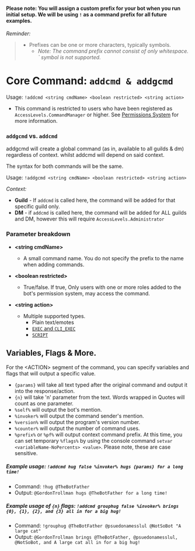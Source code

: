 #### Please note: You will assign a custom prefix for your bot when you run initial setup. We will be using `!` as a command prefix for all future examples.
*Reminder:*
> * Prefixes can be one or more characters, typically symbols.
>   * *Note: The command prefix cannot consist of only whitespace. \` symbol is not supported.*

# Core Command: `addcmd & addgcmd`

Usage: `!addcmd <string cmdName> <boolean restricted> <string action>`

* This command is restricted to users who have been registered as `AccessLevels.CommandManager` or higher. See [Permissions System](https://github.com/rmsoftware-development/RMSoftware.ModularBot/blob/v2/doc/Core-Commands/permissions.md) for more information.


### `addgcmd` vs. `addcmd`
addgcmd will create a global command (as in, available to all guilds & dm) regardless of context. whilst addcmd will depend on said context.

The syntax for both commands will be the same.

Usage: `!addgcmd <string cmdName> <boolean restricted> <string action>`

*Context:*
* **Guild** - If `addcmd` is called here, the command will be added for that specific guild only.
* **DM** - if `addcmd` is called here, the command will be added for ALL guilds and DM, however this will require `AccessLevels.Administrator`

### Parameter breakdown
* **\<string cmdName>**
  * A small command name. You do not specify the prefix to the name when adding commands. 

* **\<boolean restricted>**
  * True/false. If true, Only users with one or more roles added to the bot's permission system, may access the command.

* **\<string action>**
   * Multiple supported types.
      * Plain text/emotes
      * [`EXEC` and `CLI_EXEC`](https://github.com/rmsoftware-development/RMSoftware.ModularBot/blob/v2/doc/AdvancedActions/ExternalLibs.md)
      * [`SCRIPT`](https://github.com/rmsoftware-development/RMSoftware.ModularBot/blob/v2/doc/AdvancedActions/scripting.md)

## Variables, Flags & More.
For the \<ACTION> segment of the command, you can specify variables and flags that will output a specific value.
* `{params}` will take all text typed after the original command and output it into the response/action.
* `{n}` will take 'n' parameter from the text. Words wrapped in Quotes will count as one parameter.
* `%self%` will output the bot's mention.
* `%invoker%` will output the command sender's mention.
* `%version%` will output the program's version number.
* `%counter%` will output the number of command uses.
* `%prefix%` or `%pf%` will output context command prefix.
At this time, you can set temporary `%flags%` by using the console command `setvar <variableName-NoPercents> <value>`. Please note, these are case sensitive.

##### Example usage: `!addcmd hug false %invoker% hugs {params} for a long time!`
* Command: `!hug @TheBotFather`
* Output: `@GordonTrollman hugs @TheBotFather for a long time!`

##### Example usage of `{n}` flags: `!addcmd grouphug false %invoker% brings {0}, {1}, {2}, and {3} all in for a big hug!`
* Command: `!grouphug @TheBotFather @psuedonamesslul @NotSoBot "A large cat"`
* Output: `@GordonTrollman brings @TheBotFather, @psuedonamesslul, @NotSoBot, and A large cat all in for a big hug!`
